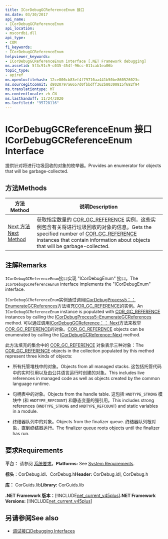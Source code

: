 ```yaml
---
title: ICorDebugGCReferenceEnum 接口
ms.date: 03/30/2017
api_name:
- ICorDebugGCReferenceEnum
api_location:
- mscordbi.dll
api_type:
- COM
f1_keywords:
- ICorDebugGCReferenceEnum
helpviewer_keywords:
- ICorDebugGCReferenceEnum interface [.NET Framework debugging]
ms.assetid: 5f3c91c9-c035-454f-96cc-011cab1ea06b
topic_type:
- apiref
ms.openlocfilehash: 12ce800cb83ef4f79710aa441b50be860526023c
ms.sourcegitcommit: d8020797a6657d0fbbdff362b80300815f682f94
ms.translationtype: MT
ms.contentlocale: zh-CN
ms.lasthandoff: 11/24/2020
ms.locfileid: "95728116"
---
```

# <a name="icordebuggcreferenceenum-interface"></a><span data-ttu-id="9b3be-102">ICorDebugGCReferenceEnum 接口</span><span class="sxs-lookup"><span data-stu-id="9b3be-102">ICorDebugGCReferenceEnum Interface</span></span>

<span data-ttu-id="9b3be-103">提供针对将进行垃圾回收的对象的枚举器。</span><span class="sxs-lookup"><span data-stu-id="9b3be-103">Provides an enumerator for objects that will be garbage-collected.</span></span>  
  
## <a name="methods"></a><span data-ttu-id="9b3be-104">方法</span><span class="sxs-lookup"><span data-stu-id="9b3be-104">Methods</span></span>  
  
|<span data-ttu-id="9b3be-105">方法</span><span class="sxs-lookup"><span data-stu-id="9b3be-105">Method</span></span>|<span data-ttu-id="9b3be-106">说明</span><span class="sxs-lookup"><span data-stu-id="9b3be-106">Description</span></span>|  
|------------|-----------------|  
|[<span data-ttu-id="9b3be-107">Next 方法</span><span class="sxs-lookup"><span data-stu-id="9b3be-107">Next Method</span></span>](icordebuggcreferenceenum-next-method.md)|<span data-ttu-id="9b3be-108">获取指定数量的 [COR_GC_REFERENCE](cor-gc-reference-structure.md) 实例，这些实例包含有关将进行垃圾回收的对象的信息。</span><span class="sxs-lookup"><span data-stu-id="9b3be-108">Gets the specified number of [COR_GC_REFERENCE](cor-gc-reference-structure.md) instances that contain information about objects that will be garbage-collected.</span></span>|  
  
## <a name="remarks"></a><span data-ttu-id="9b3be-109">注解</span><span class="sxs-lookup"><span data-stu-id="9b3be-109">Remarks</span></span>  

 <span data-ttu-id="9b3be-110">`ICorDebugGCReferenceEnum`接口实现 "ICorDebugEnum" 接口。</span><span class="sxs-lookup"><span data-stu-id="9b3be-110">The `ICorDebugGCReferenceEnum` interface implements the "ICorDebugEnum" interface.</span></span>  
  
 <span data-ttu-id="9b3be-111">`ICorDebugGCReferenceEnum`实例通过调用[ICorDebugProcess5：： EnumerateGCReferences](icordebugprocess5-enumerategcreferences-method.md)方法填充[COR_GC_REFERENCE](cor-gc-reference-structure.md)的实例。</span><span class="sxs-lookup"><span data-stu-id="9b3be-111">An `ICorDebugGCReferenceEnum` instance is populated with [COR_GC_REFERENCE](cor-gc-reference-structure.md) instances by calling the [ICorDebugProcess5::EnumerateGCReferences](icordebugprocess5-enumerategcreferences-method.md) method.</span></span> <span data-ttu-id="9b3be-112">可以通过调用[ICorDebugGCReference：： Next](icordebuggcreferenceenum-next-method.md)方法来枚举[COR_GC_REFERENCE](cor-gc-reference-structure.md)的对象。</span><span class="sxs-lookup"><span data-stu-id="9b3be-112">[COR_GC_REFERENCE](cor-gc-reference-structure.md) objects can be enumerated by calling the [ICorDebugGCReference::Next](icordebuggcreferenceenum-next-method.md) method.</span></span>  
  
 <span data-ttu-id="9b3be-113">此方法填充的集合中的 [COR_GC_REFERENCE](cor-gc-reference-structure.md) 对象表示三种对象：</span><span class="sxs-lookup"><span data-stu-id="9b3be-113">The [COR_GC_REFERENCE](cor-gc-reference-structure.md) objects in the collection populated by this method represent three kinds of objects:</span></span>  
  
- <span data-ttu-id="9b3be-114">所有托管堆栈中的对象。</span><span class="sxs-lookup"><span data-stu-id="9b3be-114">Objects from all managed stacks.</span></span> <span data-ttu-id="9b3be-115">这包括托管代码中的实时引用以及由公共语言运行时创建的对象。</span><span class="sxs-lookup"><span data-stu-id="9b3be-115">This includes live references in managed code as well as objects created by the common language runtime.</span></span>  
  
- <span data-ttu-id="9b3be-116">句柄表中的对象。</span><span class="sxs-lookup"><span data-stu-id="9b3be-116">Objects from the handle table.</span></span> <span data-ttu-id="9b3be-117">这包括 `HNDTYPE_STRONG` 模块中 (和 `HNDTYPE_REFCOUNT`) 和静态变量的强引用。</span><span class="sxs-lookup"><span data-stu-id="9b3be-117">This includes strong references (`HNDTYPE_STRONG` and `HNDTYPE_REFCOUNT`) and static variables in a module.</span></span>  
  
- <span data-ttu-id="9b3be-118">终结器队列中的对象。</span><span class="sxs-lookup"><span data-stu-id="9b3be-118">Objects from the finalizer queue.</span></span> <span data-ttu-id="9b3be-119">终结器队列根对象，直到终结器运行。</span><span class="sxs-lookup"><span data-stu-id="9b3be-119">The finalizer queue roots objects until the finalizer has run.</span></span>  
  
## <a name="requirements"></a><span data-ttu-id="9b3be-120">要求</span><span class="sxs-lookup"><span data-stu-id="9b3be-120">Requirements</span></span>  

 <span data-ttu-id="9b3be-121">**平台：** 请参阅 [系统要求](../../get-started/system-requirements.md)。</span><span class="sxs-lookup"><span data-stu-id="9b3be-121">**Platforms:** See [System Requirements](../../get-started/system-requirements.md).</span></span>  
  
 <span data-ttu-id="9b3be-122">**标头**：CorDebug.idl、CorDebug.h</span><span class="sxs-lookup"><span data-stu-id="9b3be-122">**Header:** CorDebug.idl, CorDebug.h</span></span>  
  
 <span data-ttu-id="9b3be-123">**库：** CorGuids.lib</span><span class="sxs-lookup"><span data-stu-id="9b3be-123">**Library:** CorGuids.lib</span></span>  
  
 <span data-ttu-id="9b3be-124">**.NET Framework 版本：**[!INCLUDE[net_current_v45plus](../../../../includes/net-current-v45plus-md.md)]</span><span class="sxs-lookup"><span data-stu-id="9b3be-124">**.NET Framework Versions:** [!INCLUDE[net_current_v45plus](../../../../includes/net-current-v45plus-md.md)]</span></span>  
  
## <a name="see-also"></a><span data-ttu-id="9b3be-125">另请参阅</span><span class="sxs-lookup"><span data-stu-id="9b3be-125">See also</span></span>

- [<span data-ttu-id="9b3be-126">调试接口</span><span class="sxs-lookup"><span data-stu-id="9b3be-126">Debugging Interfaces</span></span>](debugging-interfaces.md)

